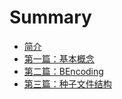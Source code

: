 # Summary

* [简介](README.md)
* [第一篇：基本概念](chapter1.md)
* [第二篇：BEncoding](chapter2.md)
* [第三篇：种子文件结构](chapter3.md)


